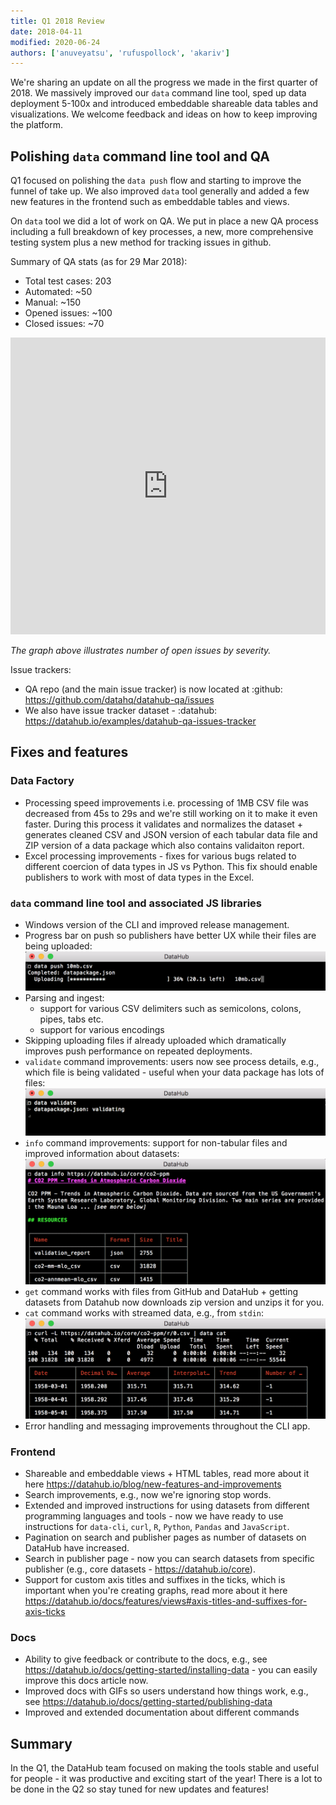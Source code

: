 ```yaml
---
title: Q1 2018 Review
date: 2018-04-11
modified: 2020-06-24
authors: ['anuveyatsu', 'rufuspollock', 'akariv']
---
```


We're sharing an update on all the progress we made in the first quarter of 2018. We massively improved our `data` command line tool, sped up data deployment 5-100x and introduced embeddable shareable data tables and visualizations.  We welcome feedback and ideas on how to keep improving the platform.

## Polishing `data` command line tool and QA

Q1 focused on polishing the `data push` flow and starting to improve the funnel of take up. We also improved `data` tool generally and added a few new features in the frontend such as embeddable tables and views.

On `data` tool we did a lot of work on QA. We put in place a new QA process including a full breakdown of key processes, a new, more comprehensive testing system plus a new method for tracking issues in github.

Summary of QA stats (as for 29 Mar 2018):

* Total test cases: 203
* Automated: ~50
* Manual: ~150
* Opened issues: ~100
* Closed issues: ~70

<iframe src="https://datahub.io/examples/datahub-qa-issues-tracker/view/0" width="100%" height="475px" frameborder="0"></iframe>

*The graph above illustrates number of open issues by severity.*

Issue trackers:

* QA repo (and the main issue tracker) is now located at :github: https://github.com/datahq/datahub-qa/issues
* We also have issue tracker dataset - :datahub: https://datahub.io/examples/datahub-qa-issues-tracker

## Fixes and features

### Data Factory

* Processing speed improvements i.e. processing of 1MB CSV file was decreased from 45s to 29s and we're still working on it to make it even faster. During this process it validates and normalizes the dataset + generates cleaned CSV and JSON version of each tabular data file and ZIP version of a data package which also contains validaiton report.
* Excel processing improvements - fixes for various bugs related to different coercion of data types in JS vs Python. This fix should enable publishers to work with most of data types in the Excel.

### `data` command line tool and associated JS libraries

* Windows version of the CLI and improved release management.
* Progress bar on push so publishers have better UX while their files are being uploaded: ![](/assets/upload-progress-bar.png)
* Parsing and ingest:
  * support for various CSV delimiters such as semicolons, colons, pipes, tabs etc.
  * support for various encodings
* Skipping uploading files if already uploaded which dramatically improves push performance on repeated deployments.
* `validate` command improvements: users now see process details, e.g., which file is being validated - useful when your data package has lots of files: ![](/assets/validate-details.png)
* `info` command improvements: support for non-tabular files and improved information about datasets: ![](/assets/info-output.png)
* `get` command works with files from GitHub and DataHub + getting datasets from Datahub now downloads zip version and unzips it for you.
* `cat` command works with streamed data, e.g., from `stdin`: ![](/assets/cat-streamed-data.png)
* Error handling and messaging improvements throughout the CLI app.

### Frontend

* Shareable and embeddable views + HTML tables, read more about it here https://datahub.io/blog/new-features-and-improvements
* Search improvements, e.g., now we're ignoring stop words.
* Extended and improved instructions for using datasets from different programming languages and tools - now we have ready to use instructions for `data-cli`, `curl`, `R`, `Python`, `Pandas` and `JavaScript`.
* Pagination on search and publisher pages as number of datasets on DataHub have increased.
* Search in publisher page - now you can search datasets from specific publisher (e.g., core datasets - https://datahub.io/core).
* Support for custom axis titles and suffixes in the ticks, which is important when you're creating graphs, read more about it here https://datahub.io/docs/features/views#axis-titles-and-suffixes-for-axis-ticks

### Docs

* Ability to give feedback or contribute to the docs, e.g., see https://datahub.io/docs/getting-started/installing-data - you can easily improve this docs article now.
* Improved docs with GIFs so users understand how things work, e.g., see https://datahub.io/docs/getting-started/publishing-data
* Improved and extended documentation about different commands

## Summary

In the Q1, the DataHub team focused on making the tools stable and useful for people - it was productive and exciting start of the year! There is a lot to be done in the Q2 so stay tuned for new updates and features!
